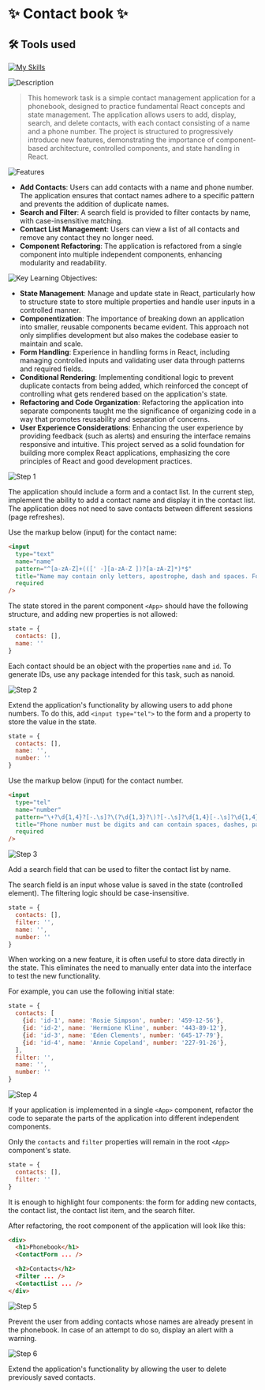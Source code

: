 # ✨ Contact book ✨

## 🛠 Tools used

[![My Skills](https://skillicons.dev/icons?i=html,css,js,react,npm,webpack,vscode)](https://skillicons.dev)

![Description](https://img.shields.io/badge/Description-purple?style=for-the-badge)
> This homework task is a simple contact management application for a phonebook, designed to practice fundamental React concepts and state management. The application allows users to add, display, search, and delete contacts, with each contact consisting of a name and a phone number. The project is structured to progressively introduce new features, demonstrating the importance of component-based architecture, controlled components, and state handling in React.

![Features](https://img.shields.io/badge/Features-purple?style=for-the-badge)
- **Add Contacts**: Users can add contacts with a name and phone number. The application ensures that contact names adhere to a specific pattern and prevents the addition of duplicate names.
- **Search and Filter**: A search field is provided to filter contacts by name, with case-insensitive matching.
- **Contact List Management**: Users can view a list of all contacts and remove any contact they no longer need.
- **Component Refactoring**: The application is refactored from a single component into multiple independent components, enhancing modularity and readability.

![Key Learning Objectives:](https://img.shields.io/badge/Key%20Learning%20Objectives-purple?style=for-the-badge)
- **State Management**: Manage and update state in React, particularly how to structure state to store multiple properties and handle user inputs in a controlled manner.
- **Componentization**: The importance of breaking down an application into smaller, reusable components became evident. This approach not only simplifies development but also makes the codebase easier to maintain and scale.
- **Form Handling**: Experience in handling forms in React, including managing controlled inputs and validating user data through patterns and required fields.
- **Conditional Rendering**: Implementing conditional logic to prevent duplicate contacts from being added, which reinforced the concept of controlling what gets rendered based on the application's state.
- **Refactoring and Code Organization**: Refactoring the application into separate components taught me the significance of organizing code in a way that promotes reusability and separation of concerns.
- **User Experience Considerations**: Enhancing the user experience by providing feedback (such as alerts) and ensuring the interface remains responsive and intuitive.
This project served as a solid foundation for building more complex React applications, emphasizing the core principles of React and good development practices.

![Step 1](https://img.shields.io/badge/Step%201-purple?style=for-the-badge)

The application should include a form and a contact list. In the current step, implement the ability to add a contact name and display it in the contact list. The application does not need to save contacts between different sessions (page refreshes).

Use the markup below (input) for the contact name:

```html
<input
  type="text"
  name="name"
  pattern="^[a-zA-Z]+(([' -][a-zA-Z ])?[a-zA-Z]*)*$"
  title="Name may contain only letters, apostrophe, dash and spaces. For example, Adrian, Jacob Mercer, Charles de Batz de Castelmore d'Artagnan"
  required
/>
```

The state stored in the parent component `<App>` should have the following structure, and adding new properties is not allowed:

```js
state = {
  contacts: [],
  name: ''
}
```

Each contact should be an object with the properties `name` and `id`. To generate IDs, use any package intended for this task, such as nanoid.

![Step 2](https://img.shields.io/badge/Step%202-purple?style=for-the-badge)

Extend the application's functionality by allowing users to add phone numbers. To do this, add `<input type="tel">` to the form and a property to store the value in the state.

```js
state = {
  contacts: [],
  name: '',
  number: ''
}
```

Use the markup below (input) for the contact number.

```html
<input
  type="tel"
  name="number"
  pattern="\+?\d{1,4}?[-.\s]?\(?\d{1,3}?\)?[-.\s]?\d{1,4}[-.\s]?\d{1,4}[-.\s]?\d{1,9}"
  title="Phone number must be digits and can contain spaces, dashes, parentheses and can start with +"
  required
/>
```

![Step 3](https://img.shields.io/badge/Step%203-purple?style=for-the-badge)

Add a search field that can be used to filter the contact list by name.

The search field is an input whose value is saved in the state (controlled element).
The filtering logic should be case-insensitive.

```js
state = {
  contacts: [],
  filter: '',
  name: '',
  number: ''
}
```

When working on a new feature, it is often useful to store data directly in the state. This eliminates the need to manually enter data into the interface to test the new functionality.

For example, you can use the following initial state:

```js
state = {
  contacts: [
    {id: 'id-1', name: 'Rosie Simpson', number: '459-12-56'},
    {id: 'id-2', name: 'Hermione Kline', number: '443-89-12'},
    {id: 'id-3', name: 'Eden Clements', number: '645-17-79'},
    {id: 'id-4', name: 'Annie Copeland', number: '227-91-26'},
  ],
  filter: '',
  name: '',
  number: ''
}
```

![Step 4](https://img.shields.io/badge/Step%204-purple?style=for-the-badge)

If your application is implemented in a single `<App>` component, refactor the code to separate the parts of the application into different independent components.

Only the `contacts` and `filter` properties will remain in the root `<App>` component's state.

```js
state = {
  contacts: [],
  filter: ''
}
```

It is enough to highlight four components: the form for adding new contacts, the contact list, the contact list item, and the search filter.

After refactoring, the root component of the application will look like this:

```html
<div>
  <h1>Phonebook</h1>
  <ContactForm ... />

  <h2>Contacts</h2>
  <Filter ... />
  <ContactList ... />
</div>
```

![Step 5](https://img.shields.io/badge/Step%205-purple?style=for-the-badge)

Prevent the user from adding contacts whose names are already present in the phonebook. In case of an attempt to do so, display an alert with a warning.

![Step 6](https://img.shields.io/badge/Step%206-purple?style=for-the-badge)

Extend the application's functionality by allowing the user to delete previously saved contacts.
